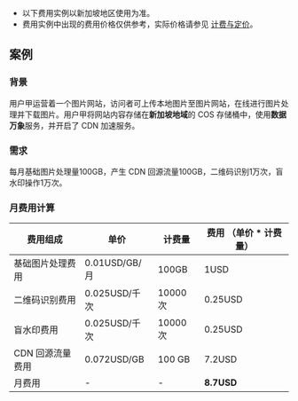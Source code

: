 >
- 以下费用实例以新加坡地区使用为准。
- 费用实例中出现的费用价格仅供参考，实际价格请参见 [计费与定价](https://intl.cloud.tencent.com/document/product/1045/33431)。


## 案例
### 背景

用户甲运营着一个图片网站，访问者可上传本地图片至图片网站，在线进行图片处理并下载图片。用户甲将网站内容存储在**新加坡地域**的 COS 存储桶中，使用**数据万象**服务，并开启了 CDN 加速服务。

### 需求

每月基础图片处理量100GB，产生 CDN 回源流量100GB，二维码识别1万次，盲水印操作1万次。

### 月费用计算

| 费用组成         | 单价           | 计费量           | 费用 （单价 * 计费量） |
| ---------------- | -------------- | ---------------- | ---------------------- |
| 基础图片处理费用 | 0.01USD/GB/月  | 100GB            | 1USD                    |
| 二维码识别费用   | 0.025USD/千次  | 10000 次         | 0.25USD                    |
| 盲水印费用       | 0.025USD/千次  | 10000 次         | 0.25USD                    |
| CDN 回源流量费用 | 0.072USD/GB     | 100 GB          | 7.2USD                 |
| 月费用           |  -              | -                | **8.7USD**             |
